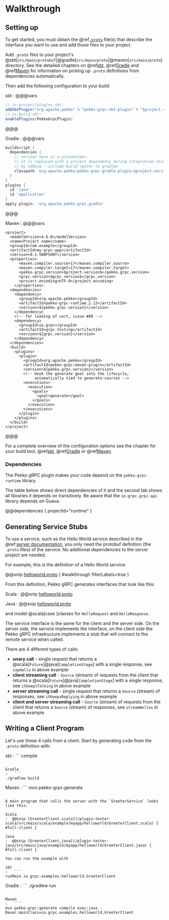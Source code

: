 # Walkthrough

## Setting up

To get started, you must obtain the @ref[`.proto`](../proto.md) file(s) that describe the interface you want to use and add those files to your project.

Add `.proto` files to your project's @sbt[`src/main/protobuf`]@gradle[`src/main/proto`]@maven[`src/main/proto`] directory.
See the detailed chapters on @ref[sbt](../buildtools/sbt.md), @ref[Gradle](../buildtools/gradle.md) and @ref[Maven](../buildtools/maven.md) for information on picking up
`.proto` definitions from dependencies automatically.

Then add the following configuration to your build:

sbt
:   @@@vars
```scala
// in project/plugins.sbt:
addSbtPlugin("org.apache.pekko" % "pekko-grpc-sbt-plugin" % "$project.version$")
// in build.sbt:
enablePlugins(PekkoGrpcPlugin)
```
@@@

Gradle
:  @@@vars
```gradle
buildscript {
  dependencies {
    // version here is a placeholder,
    // it is replaced with a project dependency during integration tests
    // by adding --include-build <path> to gradlew
    classpath 'org.apache.pekko:pekko-grpc-gradle-plugin:$project.version$'
  }
}
plugins {
  id 'java'
  id 'application'
}
apply plugin: 'org.apache.pekko.grpc.gradle'
```
@@@

Maven
:   @@@vars
```
<project>
  <modelVersion>4.0.0</modelVersion>
  <name>Project name</name>
  <groupId>com.example</groupId>
  <artifactId>my-grpc-app</artifactId>
  <version>0.1-SNAPSHOT</version>
  <properties>
      <maven.compiler.source>17</maven.compiler.source>
      <maven.compiler.target>17</maven.compiler.target>
      <pekko.grpc.version>$project.version$</pekko.grpc.version>
      <grpc.version>$grpc.version$</grpc.version>
      <project.encoding>UTF-8</project.encoding>
    </properties>
  <dependencies>
    <dependency>
      <groupId>org.apache.pekko</groupId>
      <artifactId>pekko-grpc-runtime_2.12</artifactId>
      <version>${pekko.grpc.version}</version>
    </dependency>
    <!-- for loading of cert, issue #89 -->
    <dependency>
      <groupId>io.grpc</groupId>
      <artifactId>grpc-testing</artifactId>
      <version>${grpc.version}</version>
    </dependency>
  </dependencies>
  <build>
    <plugins>
      <plugin>
        <groupId>org.apache.pekko</groupId>
        <artifactId>pekko-grpc-maven-plugin</artifactId>
        <version>${pekko.grpc.version}</version>
        <!-- Hook the generate goal into the lifecycle,
             automatically tied to generate-sources -->
        <executions>
          <execution>
            <goals>
              <goal>generate</goal>
            </goals>
          </execution>
        </executions>
      </plugin>
    </plugins>
  </build>
</project>
```
@@@

For a complete overview of the configuration options see the chapter for your build tool, @ref[sbt](../buildtools/sbt.md), @ref[Gradle](../buildtools/gradle.md) or @ref[Maven](../buildtools/maven.md).

### Dependencies

The Pekko gRPC plugin makes your code depend on the `pekko-grpc-runtime` library.

The table below shows direct dependencies of it and the second tab shows all libraries it depends on transitively. Be aware that the `io.grpc.grpc-api` library depends on Guava.

@@dependencies { projectId="runtime" }

## Generating Service Stubs

To use a service, such as the Hello World service described in the @ref:[server documentation](../server/index.md),
you only need the protobuf definition (the `.proto` files) of the service. No additional dependencies to
the server project are needed.

For example, this is the definition of a Hello World service:

@@snip [helloworld.proto](/plugin-tester-scala/src/main/protobuf/helloworld.proto) { #walkthrough filterLabels=true }

From this definition, Pekko gRPC generates interfaces that look like this:

Scala
:  @@snip [helloworld.proto](/plugin-tester-scala/target/scala-2.12/src_managed/main/example/myapp/helloworld/grpc/GreeterService.scala)

Java
:  @@snip [helloworld.proto](/plugin-tester-java/target/scala-2.12/src_managed/main/example/myapp/helloworld/grpc/GreeterService.java)

and model @scala[case ]classes for `HelloRequest` and `HelloResponse`.

The service interface is the same for the client and the server side. On the server side, the service implements the interface,
on the client side the Pekko gRPC infrastructure implements a stub that will connect to the remote service when called.

There are 4 different types of calls:

* **unary call** - single request that returns a @scala[`Future`]@java[`CompletionStage`] with a single response,
  see `sayHello` in above example
* **client streaming call** - `Source` (stream) of requests from the client that returns a
  @scala[`Future`]@java[`CompletionStage`] with a single response,
  see `itKeepsTalking` in above example
* **server streaming call** - single request that returns a `Source` (stream) of responses,
  see `itKeepsReplying` in above example
* **client and server streaming call** - `Source` (stream) of requests from the client that returns a
  `Source` (stream) of responses,
  see `streamHellos` in above example

## Writing a Client Program

Let's use these 4 calls from a client. Start by generating code from the `.proto` definition with:

sbt
:   ```
compile
```

Gradle
:   ```
./gradlew build
```

Maven
:   ```
mvn pekko-grpc:generate
```

A main program that calls the server with the `GreeterService` looks like this:

Scala
:  @@snip [GreeterClient.scala](/plugin-tester-scala/src/main/scala/example/myapp/helloworld/GreeterClient.scala) { #full-client }

Java
:  @@snip [GreeterClient.java](/plugin-tester-java/src/main/java/example/myapp/helloworld/GreeterClient.java) { #full-client }

You can run the example with

sbt
:   ```
runMain io.grpc.examples.helloworld.GreeterClient
```

Gradle
:   ```
./gradlew run
```

Maven
:   ```
mvn pekko-grpc:generate compile exec:java -Dexec.mainClass=io.grpc.examples.helloworld.GreeterClient
```

